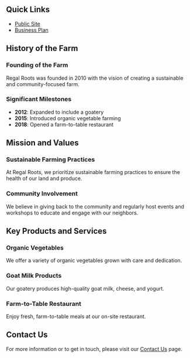 ## Quick Links

- [Public Site](https://justaghost.github.io/RegalRoots/public/)
- [Business Plan](https://justaghost.github.io/RegalRoots/business/business-plan/)

## History of the Farm

### Founding of the Farm

Regal Roots was founded in 2010 with the vision of creating a sustainable and community-focused farm.

### Significant Milestones

- **2012**: Expanded to include a goatery
- **2015**: Introduced organic vegetable farming
- **2018**: Opened a farm-to-table restaurant

## Mission and Values

### Sustainable Farming Practices

At Regal Roots, we prioritize sustainable farming practices to ensure the health of our land and produce.

### Community Involvement

We believe in giving back to the community and regularly host events and workshops to educate and engage with our neighbors.

## Key Products and Services

### Organic Vegetables

We offer a variety of organic vegetables grown with care and dedication.

### Goat Milk Products

Our goatery produces high-quality goat milk, cheese, and yogurt.

### Farm-to-Table Restaurant

Enjoy fresh, farm-to-table meals at our on-site restaurant.

## Contact Us

For more information or to get in touch, please visit our [Contact Us](contact.md) page.
